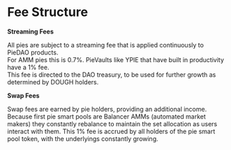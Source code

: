 # Fee Structure

  
**Streaming Fees**

All pies are subject to a streaming fee that is applied continuously to PieDAO products.  
For AMM pies this is 0.7%. PieVaults like YPIE that have built in productivity have a 1% fee.  
This fee is directed to the DAO treasury, to be used for further growth as determined by DOUGH holders.

**Swap Fees**  
  
Swap fees are earned by pie holders, providing an additional income. Because first pie smart pools are Balancer AMMs \(automated market makers\) they constantly rebalance to maintain the set allocation as users interact with them. This 1% fee is accrued by all holders of the pie smart pool token, with the underlyings constantly growing.


